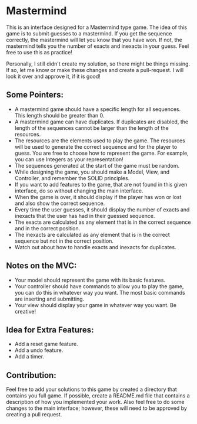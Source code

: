 # Mastermind
 This is an interface designed for a Mastermind type game. The idea of this game is to submit guesses to a mastermind.
 If you get the sequence correctly, the mastermind will let you know that you have won. If not, the mastermind tells you the number of exacts and inexacts in your guess.
 Feel free to use this as practice!
 
 Personally, I still didn't create my solution, so there might be things missing. If so, let me know or make these changes and create a pull-request. I will look it over and approve it, if it is good!
 
## Some Pointers:
 - A mastermind game should have a specific length for all sequences. This length should be greater than 0.
 - A mastermind game can have duplicates. If duplicates are disabled, the length of the sequences cannot be larger than the length of the resources.
 - The resources are the elements used to play the game. The resources will be used to generate the correct sequence and for the player to guess. You are free to choose how to represent the game. For example, you can use Integers as your representation!
 - The sequences generated at the start of the game must be random.
 - While designing the game, you should make a Model, View, and Controller, and remember the SOLID principles.
 - If you want to add features to the game, that are not found in this given interface, do so without changing the main interface.
 - When the game is over, it should display if the player has won or lost and also show the correct sequence.
 - Every time the user guesses, it should display the number of exacts and inexacts that the user has had in their guessed sequence.
 - The exacts are calculated as any element that is in the correct sequence and in the correct position.
 - The inexacts are calculated as any element that is in the correct sequence but not in the correct position.
 - Watch out about how to handle exacts and inexacts for duplicates.

## Notes on the MVC:
 - Your model should represent the game with its basic features.
 - Your controller should have commands to allow you to play the game, you can do this in whatever way you want. The most basic commands are inserting and submitting.
 - Your view should display your game in whatever way you want. Be creative!

## Idea for Extra Features:
 - Add a reset game feature.
 - Add a undo feature.
 - Add a timer.

## Contribution:
 Feel free to add your solutions to this game by created a directory that contains you full game. If possible, create a README.md file that contains a description of how you implemented your work. Also feel free to do some changes to the main interface; however, these will need to be approved by creating a pull request.
